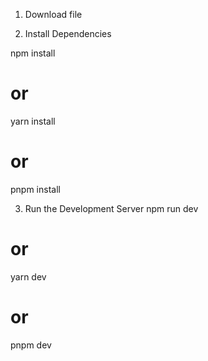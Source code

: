 1. Download file


2. Install Dependencies

npm install
# or
yarn install
# or
pnpm install


3. Run the Development Server
npm run dev
# or
yarn dev
# or
pnpm dev
